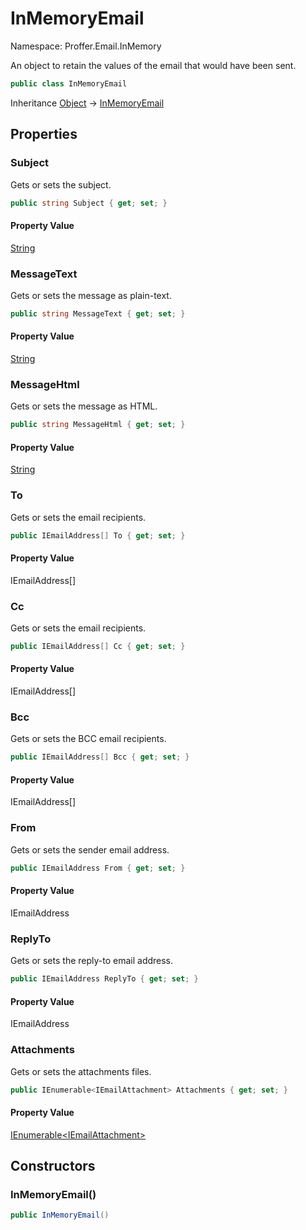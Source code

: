 # InMemoryEmail

Namespace: Proffer.Email.InMemory

An object to retain the values of the email that would have been sent.

```csharp
public class InMemoryEmail
```

Inheritance [Object](https://docs.microsoft.com/en-us/dotnet/api/system.object) → [InMemoryEmail](./proffer.email.inmemory.inmemoryemail)

## Properties

### **Subject**

Gets or sets the subject.

```csharp
public string Subject { get; set; }
```

#### Property Value

[String](https://docs.microsoft.com/en-us/dotnet/api/system.string)<br>

### **MessageText**

Gets or sets the message as plain-text.

```csharp
public string MessageText { get; set; }
```

#### Property Value

[String](https://docs.microsoft.com/en-us/dotnet/api/system.string)<br>

### **MessageHtml**

Gets or sets the message as HTML.

```csharp
public string MessageHtml { get; set; }
```

#### Property Value

[String](https://docs.microsoft.com/en-us/dotnet/api/system.string)<br>

### **To**

Gets or sets the email recipients.

```csharp
public IEmailAddress[] To { get; set; }
```

#### Property Value

IEmailAddress[]<br>

### **Cc**

Gets or sets the email recipients.

```csharp
public IEmailAddress[] Cc { get; set; }
```

#### Property Value

IEmailAddress[]<br>

### **Bcc**

Gets or sets the BCC email recipients.

```csharp
public IEmailAddress[] Bcc { get; set; }
```

#### Property Value

IEmailAddress[]<br>

### **From**

Gets or sets the sender email address.

```csharp
public IEmailAddress From { get; set; }
```

#### Property Value

IEmailAddress<br>

### **ReplyTo**

Gets or sets the reply-to email address.

```csharp
public IEmailAddress ReplyTo { get; set; }
```

#### Property Value

IEmailAddress<br>

### **Attachments**

Gets or sets the attachments files.

```csharp
public IEnumerable<IEmailAttachment> Attachments { get; set; }
```

#### Property Value

[IEnumerable&lt;IEmailAttachment&gt;](https://docs.microsoft.com/en-us/dotnet/api/system.collections.generic.ienumerable-1)<br>

## Constructors

### **InMemoryEmail()**



```csharp
public InMemoryEmail()
```
